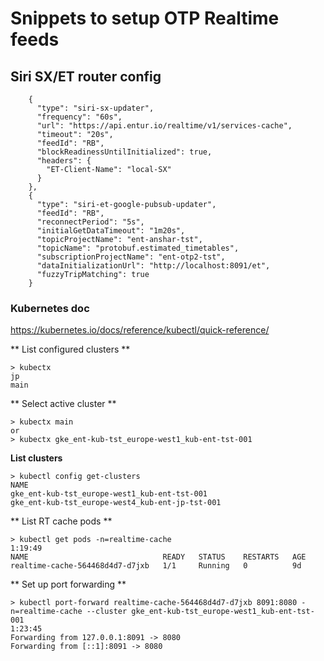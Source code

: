 # Snippets to setup OTP Realtime feeds


## Siri SX/ET router config

```
    {
      "type": "siri-sx-updater",
      "frequency": "60s",
      "url": "https://api.entur.io/realtime/v1/services-cache",
      "timeout": "20s",
      "feedId": "RB",
      "blockReadinessUntilInitialized": true,
      "headers": {
        "ET-Client-Name": "local-SX"
      }
    },
    {
      "type": "siri-et-google-pubsub-updater",
      "feedId": "RB",
      "reconnectPeriod": "5s",
      "initialGetDataTimeout": "1m20s",
      "topicProjectName": "ent-anshar-tst",
      "topicName": "protobuf.estimated_timetables",
      "subscriptionProjectName": "ent-otp2-tst",
      "dataInitializationUrl": "http://localhost:8091/et",
      "fuzzyTripMatching": true
    }
```


### Kubernetes doc

https://kubernetes.io/docs/reference/kubectl/quick-reference/


** List configured clusters **

```
> kubectx
jp
main
```

** Select active cluster **

```
> kubectx main
or
> kubectx gke_ent-kub-tst_europe-west1_kub-ent-tst-001
```


**List clusters**

```
> kubectl config get-clusters
NAME
gke_ent-kub-tst_europe-west1_kub-ent-tst-001
gke_ent-kub-tst_europe-west4_kub-ent-jp-tst-001
```

** List RT cache pods **

```
> kubectl get pods -n=realtime-cache                                                                                                                     1:19:49
NAME                              READY   STATUS    RESTARTS   AGE
realtime-cache-564468d4d7-d7jxb   1/1     Running   0          9d
```

** Set up port forwarding **

```
> kubectl port-forward realtime-cache-564468d4d7-d7jxb 8091:8080 -n=realtime-cache --cluster gke_ent-kub-tst_europe-west1_kub-ent-tst-001                                                                       1:23:45
Forwarding from 127.0.0.1:8091 -> 8080
Forwarding from [::1]:8091 -> 8080
```
